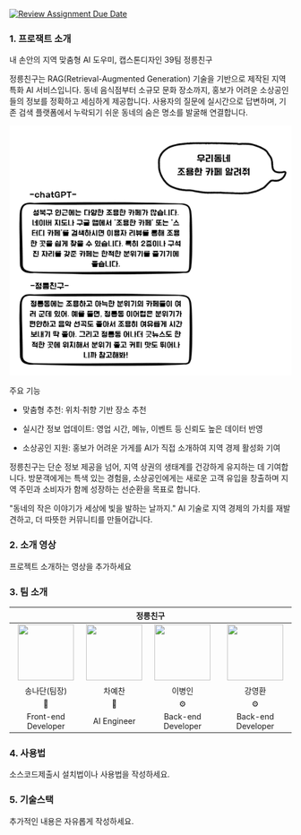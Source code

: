 [![Review Assignment Due Date](https://classroom.github.com/assets/deadline-readme-button-22041afd0340ce965d47ae6ef1cefeee28c7c493a6346c4f15d667ab976d596c.svg)](https://classroom.github.com/a/gFPznrUY)
### 1. 프로잭트 소개

내 손안의 지역 맞춤형 AI 도우미, 캡스톤디자인 39팀 정릉친구

정릉친구는 RAG(Retrieval-Augmented Generation) 기술을 기반으로 제작된 지역 특화 AI 서비스입니다. 동네 음식점부터 소규모 문화 장소까지, 홍보가 어려운 소상공인들의 정보를 정확하고 세심하게 제공합니다. 사용자의 질문에 실시간으로 답변하며, 기존 검색 플랫폼에서 누락되기 쉬운 동네의 숨은 명소를 발굴해 연결합니다.

![Image](./ex.png)

주요 기능

- 맞춤형 추천: 위치·취향 기반 장소 추천

- 실시간 정보 업데이트: 영업 시간, 메뉴, 이벤트 등 신뢰도 높은 데이터 반영

- 소상공인 지원: 홍보가 어려운 가게를 AI가 직접 소개하여 지역 경제 활성화 기여

정릉친구는 단순 정보 제공을 넘어, 지역 상권의 생태계를 건강하게 유지하는 데 기여합니다. 방문객에게는 특색 있는 경험을, 소상공인에게는 새로운 고객 유입을 창출하며 지역 주민과 소비자가 함께 성장하는 선순환을 목표로 합니다.

"동네의 작은 이야기가 세상에 빛을 발하는 날까지."
AI 기술로 지역 경제의 가치를 재발견하고, 더 따뜻한 커뮤니티를 만들어갑니다.

### 2. 소개 영상

프로젝트 소개하는 영상을 추가하세요

### 3. 팀 소개

<div align='center'>
  
<table>
    <thead>
        <tr>
            <th colspan="5"> 정릉친구 </th>
        </tr>
    </thead>
    <tbody>
         <tr>
           <td align='center'><a href="https://github.com/NathnSong" target='_blank'><img src="https://avatars.githubusercontent.com/u/198164727?s=88&v=4" width="100" height="100"></td>
           <td align='center'><a href="https://github.com/3004yechan" target='_blank'><img src="https://avatars.githubusercontent.com/u/62199985?v=4" width="100" height="100"></td>
           <td align='center'><a href="https://github.com/LEEByeongIn" target='_blank'><img src="https://avatars.githubusercontent.com/u/173124103?s=88&v=4" width="100" height="100"></td>
           <td align='center'><a href="https://github.com/KYH-ha" target='_blank'><img src="https://avatars.githubusercontent.com/u/203066826?s=88&v=4" width="100" height="100"></td>
         </tr>
         <tr>
           <td align='center'>송나단(팀장)</td>
           <td align='center'>차예찬</td>
           <td align='center'>이병인</td>
           <td align='center'>강영환</td>
         </tr>
         <tr>
           <td align='center'>🎨</td>
           <td align='center'>🤖</td>
           <td align='center'>⚙️</td>
           <td align='center'>⚙️</td>
         </tr>
         <tr>
           <td align='center'>Front-end Developer</td>
           <td align='center'>AI Engineer</td>
           <td align='center'>Back-end Developer</td>
           <td align='center'>Back-end Developer</td>
         </tr>
    </tbody>
</table>

</div> 

### 4. 사용법

소스코드제출시 설치법이나 사용법을 작성하세요.

### 5. 기술스택

추가적인 내용은 자유롭게 작성하세요.
